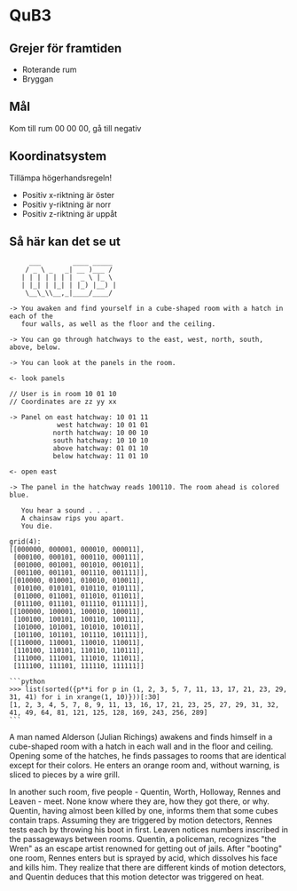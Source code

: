 # QuB3

## Grejer för framtiden

- Roterande rum
- Bryggan

## Mål

Kom till rum 00 00 00, gå till negativ

## Koordinatsystem

Tillämpa högerhandsregeln!

- Positiv x-riktning är öster
- Positiv y-riktning är norr
- Positiv z-riktning är uppåt

## Så här kan det se ut

         ___        ____ _____
        / _ \ _   _| __ )___ /
       | | | | | | |  _ \ |_ \
       | |_| | |_| | |_) |__) |
        \__\_\\__,_|____/____/

    -> You awaken and find yourself in a cube-shaped room with a hatch in each of the
       four walls, as well as the floor and the ceiling.

    -> You can go through hatchways to the east, west, north, south, above, below.

    -> You can look at the panels in the room.

    <- look panels

    // User is in room 10 01 10
    // Coordinates are zz yy xx

    -> Panel on east hatchway: 10 01 11
                west hatchway: 10 01 01
               north hatchway: 10 00 10
               south hatchway: 10 10 10
               above hatchway: 01 01 10
               below hatchway: 11 01 10

    <- open east

    -> The panel in the hatchway reads 100110. The room ahead is colored blue.

       You hear a sound . . .
       A chainsaw rips you apart.
       You die.

    grid(4):
    [[000000, 000001, 000010, 000011],
     [000100, 000101, 000110, 000111],
     [001000, 001001, 001010, 001011],
     [001100, 001101, 001110, 001111]],
    [[010000, 010001, 010010, 010011],
     [010100, 010101, 010110, 010111],
     [011000, 011001, 011010, 011011],
     [011100, 011101, 011110, 011111]],
    [[100000, 100001, 100010, 100011],
     [100100, 100101, 100110, 100111],
     [101000, 101001, 101010, 101011],
     [101100, 101101, 101110, 101111]],
    [[110000, 110001, 110010, 110011],
     [110100, 110101, 110110, 110111],
     [111000, 111001, 111010, 111011],
     [111100, 111101, 111110, 111111]]

    ```python
    >>> list(sorted({p**i for p in (1, 2, 3, 5, 7, 11, 13, 17, 21, 23, 29, 31, 41) for i in xrange(1, 10)}))[:30]
    [1, 2, 3, 4, 5, 7, 8, 9, 11, 13, 16, 17, 21, 23, 25, 27, 29, 31, 32, 41, 49, 64, 81, 121, 125, 128, 169, 243, 256, 289]
    ```

A man named Alderson (Julian Richings) awakens and finds himself in a cube-shaped room with a hatch in each wall and in the floor and ceiling. Opening some of the hatches, he finds passages to rooms that are identical except for their colors. He enters an orange room and, without warning, is sliced to pieces by a wire grill.

In another such room, five people - Quentin, Worth, Holloway, Rennes and Leaven - meet. None know where they are, how they got there, or why. Quentin, having almost been killed by one, informs them that some cubes contain traps. Assuming they are triggered by motion detectors, Rennes tests each by throwing his boot in first. Leaven notices numbers inscribed in the passageways between rooms. Quentin, a policeman, recognizes "the Wren" as an escape artist renowned for getting out of jails. After "booting" one room, Rennes enters but is sprayed by acid, which dissolves his face and kills him. They realize that there are different kinds of motion detectors, and Quentin deduces that this motion detector was triggered on heat.
